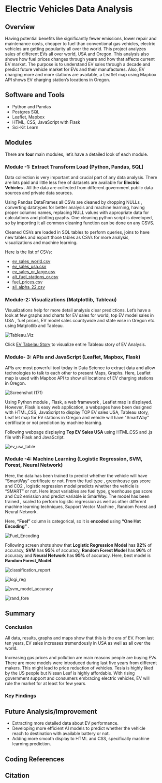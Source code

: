 # Electric Vehicles Data Analysis

## Overview

  Having potential benefits like significantly fewer emissions, lower repair and maintenance costs, cheaper to fuel than conventional gas vehicles, electric vehicles     are getting popularity all over the world. This project analyzes sales of different EVs all over world, USA and Oregon. This analysis also shows how fuel prices       changes through years and how that affects current EV market.  The purpose is to understand EV sales through a decade and predict future vehicle market for EVs and     their manufactures. Also, EV charging more and more stations are available, a Leaflet map using Mapbox API shows EV charging station’s locations in Oregon. 

## Software and Tools 
  * Python and Pandas
  * Postgres SQL
  * Leaflet, Mapbox
  * HTML, CSS, JavaScript with Flask
  * Sci-Kit Learn

## Modules

There are __four__ main modules, let’s have a detailed look of each module.

### Module -1: Extract Transform Load (Python, Pandas, SQL)
  Data collection is very important and crucial part of any data analysis. There are lots paid and little less free of datasets are available for __Electric Vehicles__   . All the data are collected from different government public data sources and private data sources. 
  
  Using Pandas DataFrames all CSVs are cleaned by dropping NULLs , converting datatypes for better analysis and machine learning, having proper columns names,           replacing NULL values with appropriate data for calculations and plotting graphs. One cleaning python script is developed, so by importing it all common cleaning       function can be done on any CSVS. 
  
  Cleaned CSVs are loaded in SQL tables to perform queries, joins to have new tables and export those tables as CSVs for more analysis, visualizations and machine       learning. 
  
  Here is the list of CSVs:
  
   * [ev_sales_world.csv](https://github.com/NishtaSapra21/Electric_Vehicles_Data_Analysis/blob/main/Code/CSVs/clean_datasets/ev_sales_world.csv)
   * [ev_sales_usa.csv](https://github.com/NishtaSapra21/Electric_Vehicles_Data_Analysis/blob/main/Code/CSVs/clean_datasets/ev_sales_usa.csv)
   * [ev_sales_or_large.csv](https://github.com/NishtaSapra21/Electric_Vehicles_Data_Analysis/blob/main/Code/CSVs/clean_datasets/ev_sales_or_large.csv)
   * [alt_fuel_stations_or.csv](https://github.com/NishtaSapra21/Electric_Vehicles_Data_Analysis/blob/main/Code/CSVs/clean_datasets/alt_fuel_stations_or.csv)
   * [fuel_prices.csv](https://github.com/NishtaSapra21/Electric_Vehicles_Data_Analysis/blob/main/Code/CSVs/clean_datasets/fuel_prices.csv)
   * [all_alpha_22.csv](https://github.com/NishtaSapra21/Electric_Vehicles_Data_Analysis/blob/main/Code/CSVs/all_alpha_22.csv)
  
  
### Module-2: Visualizations (Matplotlib, Tableau)

   Visualizations help for more detail analysis clear predictions. Let’s have a look at few graphs and charts for EV sales for world, top EV model sales in USA , fuel    prices, EV model sales countywide and state wise in Oregon etc. using Matplotlib and Tableau. 
   
   ![Tableau_Viz](https://user-images.githubusercontent.com/107717882/202873152-b9828fa7-36b3-4a3d-8eaa-35abe4f6dfc4.png) 
   
   Click  [EV Tabelau Story](https://public.tableau.com/views/EVAnalysis_16681221169090/EVAnalysis?:language=en-US&:display_count=n&:origin=viz_share_link) to            visualize entire Tableau story of EV Analysis. 
   

### Module- 3: APIs and JavaScript (Leaflet, Mapbox, Flask)

  APIs are most powerful tool today in Data Science to extract data and allow technologies to talk to each other to present Maps, Graphs. Here, Leaflet map is used       with Mapbox API  to show all locations of EV charging stations in Oregon. 
  
  ![Screenshot (171)](https://user-images.githubusercontent.com/107717882/202874239-02f764ad-eaf0-4d16-a971-6ae03efd7b23.png)

  Using Python module , Flask, a web framework , Leaflet map is displayed. However, Flask is easy web application, a webpages have been designed with HTML,CSS,           JavaScript to display TOP EV sales USA, Tableau story, Leaf let map for EV stations in Oregon and vehicle will have "SmartWay" certificate or not  prediction by       machine learning. 

  Following webpage displaying  __Top EV Sales USA__ using  HTML.CSS and .js file with Flask and JavaScript. 
  
  ![ev_usa_table](https://user-images.githubusercontent.com/107717882/202874250-d1888e51-1957-4fa8-9861-b6a200bfe2d0.png)



### Module -4: Machine Learning (Logistic Regression, SVM, Forest, Neural Network)

  Here, the data has been trained to predict whether the vehicle will have “SmartWay” certificate or not. From the fuel type , greenhouse gas score and CO2 , logistic   regression model predicts whether the vehicle is “SMART” or not. Here input variables are fuel type, greenhouse gas score and Co2 emission and predict variable is     SmarWay. The model has been trained , scaled to perform logistic regression as well as other different machine learning techniques, Support Vector     Machine ,       Random Forest and Neural Network.
  
  Here, __“Fuel”__ column is categorical, so it is __encoded__ using __“One Hot Encoding”__ . 
  
  ![Fuel_Encoding](https://user-images.githubusercontent.com/107717882/202874546-49395338-5869-4598-893d-e1c6a7228a59.png)

  Following screen shots show that  __Logistic Regression Model__  has __92%__ of accuracy, __SVM__ has __95%__ of accuracy, __Random Forest Model__ has __96%__ of       accuracy and __Neural Network__ has __95%__ of accuracy.  Here, best model is __Random Forest_Model__. 
  
  ![classification_report](https://user-images.githubusercontent.com/107717882/202874738-02f4c65c-bbdf-4939-bb7c-7ab81a06389e.png)
  
  ![logi_reg](https://user-images.githubusercontent.com/107717882/202875248-d756958b-c080-47c2-8748-e04bfe13034a.png)
  
  ![svm_model_accuracy](https://user-images.githubusercontent.com/107717882/202875256-e6d36d37-ce09-4001-a63d-05aafb6eec01.png)

  ![rand_fore](https://user-images.githubusercontent.com/107717882/202875264-763214e2-da79-4ce1-8b76-48f87bd5f198.png)

  
  
## Summary 

### Conclusion 
  All data, results, graphs and maps show that this is the era of EV. From last ten years, EV sales increases tremendously in USA as well as all over the world. 
  
  Increasing gas prices and pollution are main reasons people are buying EVs. There are more models were introduced during last five years from different makers. This   might lead to price reduction of vehicles. Tesla is highly liked by the US people but Nissan Leaf is highly affordable. With rising government support and consumers   embracing electric vehicles, EV will rule the market for at least for few years. 

### Key Findings


## Future Analysis/Improvement 

  * Extracting more detailed data about EV performance.
  * Developing more efficient AI models to predict whether the vehicle reach to destination with available battery or not. 
  * Adding more smooth display to HTML and CSS, specifically machine learning prediction. 
  
## Coding References 

## Citation  
